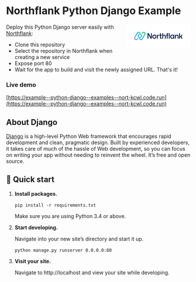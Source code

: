 # Northflank Python Django Example

<a target="_blank" rel="noopener noreferrer" href="https://www.northflank.com">
    <img alt="Northflank" align="right" src="/media/logo.svg" width="35%" />
</a>

Deploy this Python Django server easily with [Northflank](https://www.northflank.com):

- Clone this repository
- Select the repository in Northflank when creating a new service
- Expose port 80
- Wait for the app to build and visit the newly assigned URL. That's it!

### Live demo
[https://example--python-django--examples--nort-kcwl.code.run](https://example--python-django--examples--nort-kcwl.code.run)

## About Django
[Django](https://www.djangoproject.com/) is a high-level Python Web framework that encourages rapid development and clean, pragmatic design. Built by experienced developers, it takes care of much of the hassle of Web development, so you can focus on writing your app without needing to reinvent the wheel. It’s free and open source. 

## 🚀 Quick start

1.  **Install packages.**

    ```shell
    pip install -r requirements.txt
    ```

    Make sure you are using Python 3.4 or above.

1.  **Start developing.**

    Navigate into your new site’s directory and start it up.

    ```shell
    python manage.py runserver 0.0.0.0:80
    ```

1.  **Visit your site.**

    Navigate to http://localhost and view your site while developing.
